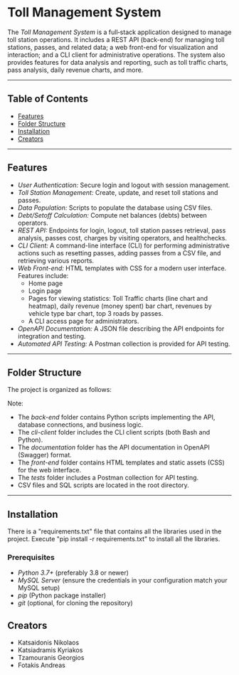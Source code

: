 # Toll Management System

The *Toll Management System* is a full‐stack application designed to manage toll station operations. It includes a REST API (back-end) for managing toll stations, passes, and related data; a web front-end for visualization and interaction; and a CLI client for administrative operations. The system also provides features for data analysis and reporting, such as toll traffic charts, pass analysis, daily revenue charts, and more.

---

## Table of Contents

- [Features](#features)
- [Folder Structure](#folder-structure)
- [Installation](#installation)
- [Creators](#Creators)



---

## Features

- *User Authentication:* Secure login and logout with session management.
- *Toll Station Management:* Create, update, and reset toll stations and passes.
- *Data Population:* Scripts to populate the database using CSV files.
- *Debt/Setoff Calculation:* Compute net balances (debts) between operators.
- *REST API:* Endpoints for login, logout, toll station passes retrieval, pass analysis, passes cost, charges by visiting operators, and healthchecks.
- *CLI Client:* A command-line interface (CLI) for performing administrative actions such as resetting passes, adding passes from a CSV file, and retrieving various reports.
- *Web Front-end:* HTML templates with CSS for a modern user interface. Features include:
  - Home page
  - Login page
  - Pages for viewing statistics: Toll Traffic charts (line chart and heatmap), daily revenue (money spent) bar chart, revenues by vehicle type bar chart, top 3 roads by passes.
  - A CLI access page for administrators.
- *OpenAPI Documentation:* A JSON file describing the API endpoints for integration and testing.
- *Automated API Testing:* A Postman collection is provided for API testing.

---

## Folder Structure

The project is organized as follows:

Note:  
- The *back-end* folder contains Python scripts implementing the API, database connections, and business logic.
- The *cli-client* folder includes the CLI client scripts (both Bash and Python).
- The *documentation* folder has the API documentation in OpenAPI (Swagger) format.
- The *front-end* folder contains HTML templates and static assets (CSS) for the web interface.
- The *tests* folder includes a Postman collection for API testing.
- CSV files and SQL scripts are located in the root directory.

---

## Installation
There is a "requirements.txt" file that contains all the libraries used in the project.
Execute "pip install -r requirements.txt" to install all the libraries.


### Prerequisites

- *Python 3.7+* (preferably 3.8 or newer)
- *MySQL Server* (ensure the credentials in your configuration match your MySQL setup)
- *pip* (Python package installer)
- *git* (optional, for cloning the repository)

## Creators  
- Katsaidonis Nikolaos  
- Katsiadramis Kyriakos  
- Tzamouranis Georgios  
- Fotakis Andreas

 



